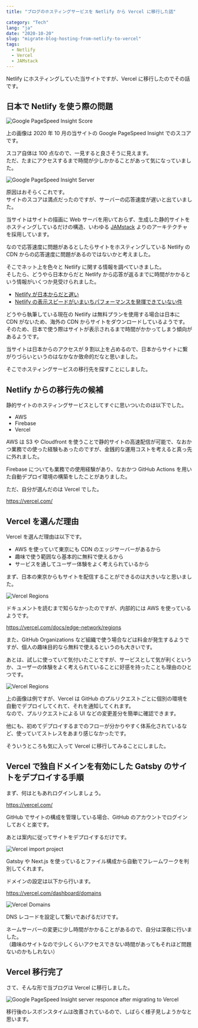 ```yaml
---
title: "ブログのホスティングサービスを Netlify から Vercel に移行した話"

category: "Tech"
lang: "ja"
date: "2020-10-20"
slug: "migrate-blog-hosting-from-netlify-to-vercel"
tags:
  - Netlify
  - Vercel
  - JAMstack
---
```


Netlify にホスティングしていた当サイトですが、Vercel に移行したのでその話です。

## 日本で Netlify を使う際の問題

![Google PageSpeed Insight Score](./Google_PageSpeed_Insight_score_20201016.png)

上の画像は 2020 年 10 月の当サイトの Google PageSpeed Insight でのスコアです。

スコア自体は 100 点なので、一見すると良さそうに見えます。  
ただ、たまにアクセスするまで時間が少しかかることがあって気になっていました。

![Google PageSpeed Insight Server](./Google_PageSpeed_Insight_server_problem_20201016.png)

原因はおそらくこれです。  
サイトのスコアは満点だったのですが、サーバーの応答速度が遅いと出ていました。

当サイトはサイトの描画に Web サーバを用いておらず、生成した静的サイトをホスティングしているだけの構造、いわゆる [JAMstack](https://jamstack.org/) よりのアーキテクチャを採用しています。

なので応答速度に問題があるとしたらサイトをホスティングしている Netlify の CDN からの応答速度に問題があるのではないかと考えました。

そこでネット上を色々と Netlify に関する情報を調べていきました。  
そしたら、どうやら日本からだと Netlify から応答が返るまでに時間がかかるという情報がいくつか見受けられました。

- [Netlify が日本からだと遅い](https://blog.anatoo.jp/2020-08-03)
- [Netlify の表示スピードがいまいちパフォーマンスを発揮できていない件](https://scrapbox.io/meganii/Netlify%E3%81%AE%E8%A1%A8%E7%A4%BA%E3%82%B9%E3%83%94%E3%83%BC%E3%83%89%E3%81%8C%E3%81%84%E3%81%BE%E3%81%84%E3%81%A1%E3%83%91%E3%83%95%E3%82%A9%E3%83%BC%E3%83%9E%E3%83%B3%E3%82%B9%E3%82%92%E7%99%BA%E6%8F%AE%E3%81%A7%E3%81%8D%E3%81%A6%E3%81%84%E3%81%AA%E3%81%84%E4%BB%B6)

どうやら執筆している現在の Netlify は無料プランを使用する場合は日本に CDN がないため、海外の CDN からサイトをダウンロードしているようです。  
そのため、日本で使う際はサイトが表示されるまで時間がかかってしまう傾向があるようです。

当サイトは日本からのアクセスが 9 割以上を占めるので、日本からサイトに繋がりづらいというのはなかなか致命的だなと思いました。

そこでホスティングサービスの移行先を探すことにしました。

## Netlify からの移行先の候補

静的サイトのホスティングサービスとしてすぐに思いついたのは以下でした。

- AWS
- Firebase
- Vercel

AWS は S3 や Cloudfront を使うことで静的サイトの高速配信が可能で、なおかつ業務での使った経験もあったのですが、金銭的な運用コストを考えると真っ先に外れました。

Firebase についても業務での使用経験があり、なおかつ GitHub Actions を用いた自動デプロイ環境の構築をしたことがありました。

ただ、自分が選んだのは Vercel でした。

https://vercel.com/

## Vercel を選んだ理由

Vercel を選んだ理由は以下です。

- AWS を使っていて東京にも CDN のエッジサーバーがあるから
- 趣味で使う範囲なら基本的に無料で使えるから
- サービスを通してユーザー体験をよく考えられているから

まず、日本の東京からもサイトを配信することができるのは大きいなと思いました。

![Vercel Regions](./Vercel_Regions.png)

ドキュメントを読むまで知らなかったのですが、内部的には AWS を使っているようです。

https://vercel.com/docs/edge-network/regions

また、GitHub Organizations など組織で使う場合などは料金が発生するようですが、個人の趣味目的なら無料で使えるというのも大きいです。

あとは、試しに使っていて気付いたことですが、サービスとして気が利くというか、ユーザーの体験をよく考えられていることに好感を持ったことも理由のひとつです。

![Vercel Regions](./Vercel_deploy_comment_on_GitHub.png)

上の画像は例ですが、Vercel は GitHub のプルリクエストごとに個別の環境を自動でデプロイしてくれて、それを通知してくれます。  
なので、プルリクエストによる UI などの変更差分を簡単に確認できます。

他にも、初めてデプロイするまでのフローが分かりやすく体系化されているなど、使っていてストレスをあまり感じなかったです。

そういうところも気に入って Vercel に移行してみることにしました。

## Vercel で独自ドメインを有効にした Gatsby のサイトをデプロイする手順

まず、何はともあれログインしましょう。

https://vercel.com/

GitHub でサイトの構成を管理している場合、GitHub のアカウントでログインしておくと楽です。

あとは案内に従ってサイトをデプロイするだけです。

![Vercel import project](./Vercel_import_project.png)

Gatsby や Next.js を使っているとファイル構成から自動でフレームワークを判別してくれます。

ドメインの設定は以下から行います。

https://vercel.com/dashboard/domains

![Vercel Domains](./Vercel_Domains.png)

DNS レコードを設定して繋いであげるだけです。

ネームサーバーの変更に少し時間がかかることがあるので、自分は深夜に行いました。  
（趣味のサイトなので少しくらいアクセスできない時間があってもそれほど問題ないのかもしれない）

## Vercel 移行完了

さて、そんな形で当ブログは Vercel に移行しました。

![Google PageSpeed Insight server responce after migrating to Vercel](./Google_PageSpeed_Insight_server_responce_after_migrating_to_Vercel_20201020.png)

移行後のレスポンスタイムは改善されているので、しばらく様子見しようかなと思います。
